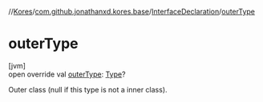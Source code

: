 //[Kores](../../../index.md)/[com.github.jonathanxd.kores.base](../index.md)/[InterfaceDeclaration](index.md)/[outerType](outer-type.md)

# outerType

[jvm]\
open override val [outerType](outer-type.md): [Type](https://docs.oracle.com/javase/8/docs/api/java/lang/reflect/Type.html)?

Outer class (null if this type is not a inner class).
